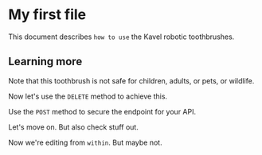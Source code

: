 # My first file

This document describes `how to use` the Kavel robotic toothbrushes.  

## Learning more

Note that this toothbrush is not safe for children, adults, or pets, or wildlife.  

Now let's use the `DELETE` method to achieve this.

Use the `POST` method to secure the endpoint for your API.

Let's move on.  But also check stuff out.

Now we're editing from `within`.  But maybe not.
